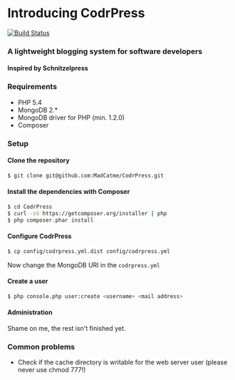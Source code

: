 # Introducing CodrPress

[![Build Status](https://secure.travis-ci.org/MadCatme/CodrPress.png)](http://travis-ci.org/MadCatme/CodrPress)

### A lightweight blogging system for software developers

#### Inspired by Schnitzelpress

### Requirements

- PHP 5.4
- MongoDB 2.*
- MongoDB driver for PHP (min. 1.2.0)
- Composer

### Setup

#### Clone the repository

~~~ bash
$ git clone git@github.com:MadCatme/CodrPress.git
~~~

#### Install the dependencies with Composer

~~~ bash
$ cd CodrPress
$ curl -sS https://getcomposer.org/installer | php
$ php composer.phar install
~~~

#### Configure CodrPress

~~~ bash
$ cp config/codrpress.yml.dist config/codrpress.yml
~~~

Now change the MongoDB URI in the `codrpress.yml`

#### Create a user

~~~ bash
$ php console.php user:create <username> <mail address>
~~~

#### Administration

Shame on me, the rest isn't finished yet.

### Common problems

- Check if the cache directory is writable for the web server user (please never use chmod 777!)

